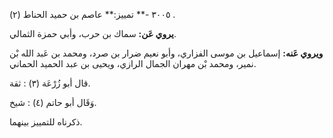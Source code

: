 ٣٠٠٥ -** تمييز:** عاصم بن حميد الحناط (٢) .

**يروي عَن:** سماك بن حرب، وأبي حمزة الثمالي.

**ويروي عَنه:** إسماعيل بن موسى الفزاري، وأبو نعيم ضرار بن صرد، ومحمد بن عَبد الله بْن نمير، ومحمد بْن مهران الجمال الرازي، ويحيى بن عبد الحميد الحماني.

قال أبو زُرْعَة (٣) : ثقة.

وَقَال أبو حاتم (٤) : شيخ.

ذكرناه للتمييز بينهما.